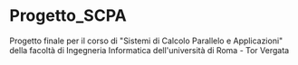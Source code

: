 # Progetto_SCPA
Progetto finale per il corso di "Sistemi di Calcolo Parallelo e Applicazioni" della facoltà di Ingegneria Informatica dell'università di Roma - Tor Vergata
